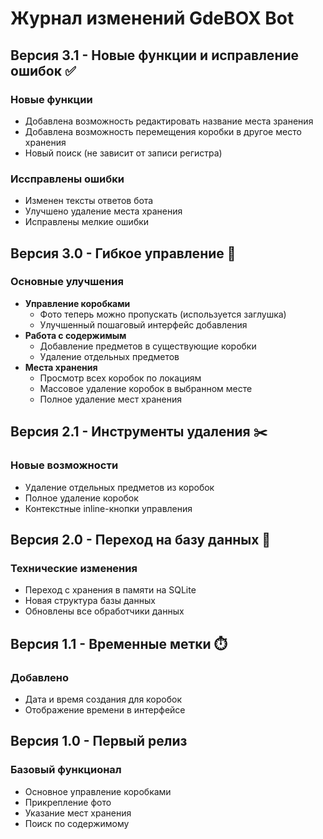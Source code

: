 # Журнал изменений GdeBOX Bot

## Версия 3.1 - Новые функции и исправление ошибок ✅

### Новые функции
- Добавлена возможность редактировать название места зранения
- Добавлена возможность перемещения коробки в другое место хранения
- Новый поиск (не зависит от записи регистра)

### Иссправлены ошибки
- Изменен тексты ответов бота
- Улучшено удаление места хранения
- Исправлены мелкие ошибки

## Версия 3.0 - Гибкое управление 🚀

### Основные улучшения
- **Управление коробками**
  - Фото теперь можно пропускать (используется заглушка)
  - Улучшенный пошаговый интерфейс добавления
- **Работа с содержимым**
  - Добавление предметов в существующие коробки
  - Удаление отдельных предметов
- **Места хранения**
  - Просмотр всех коробок по локациям
  - Массовое удаление коробок в выбранном месте
  - Полное удаление мест хранения

## Версия 2.1 - Инструменты удаления ✂️

### Новые возможности
- Удаление отдельных предметов из коробок
- Полное удаление коробок
- Контекстные inline-кнопки управления

## Версия 2.0 - Переход на базу данных 💾

### Технические изменения
- Переход с хранения в памяти на SQLite
- Новая структура базы данных
- Обновлены все обработчики данных

## Версия 1.1 - Временные метки ⏱️

### Добавлено
- Дата и время создания для коробок
- Отображение времени в интерфейсе

## Версия 1.0 - Первый релиз

### Базовый функционал
- Основное управление коробками
- Прикрепление фото
- Указание мест хранения
- Поиск по содержимому
